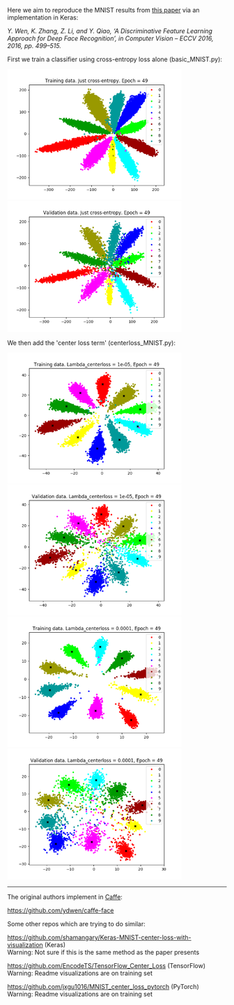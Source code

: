 Here we aim to reproduce the MNIST results from [this paper](https://ydwen.github.io/papers/WenECCV16.pdf) via an implementation in Keras:

*Y. Wen, K. Zhang, Z. Li, and Y. Qiao, ‘A Discriminative Feature Learning Approach for Deep Face Recognition’, in Computer Vision – ECCV 2016, 2016, pp. 499–515.*

First we train a classifier using cross-entropy loss alone (basic_MNIST.py):

<img src='./results/epoch-49-basic-train.png' width='400px'/> <img src='./results/epoch-49-basic-val.png' width='400px'/>


We then add the 'center loss term' (centerloss_MNIST.py):

<img src='./results/epoch-49-lambda-1e-05-train.png' width='400px'/> <img src='./results/epoch-49-lambda-1e-05-val.png' width='400px'/>
<img src='./results/epoch-49-lambda-0.0001-train.png' width='400px'/> <img src='./results/epoch-49-lambda-0.0001-val.png' width='400px'/>



---

The original authors implement in [Caffe](http://caffe.berkeleyvision.org/):

https://github.com/ydwen/caffe-face

Some other repos which are trying to do similar:

https://github.com/shamangary/Keras-MNIST-center-loss-with-visualization (Keras) <br />
Warning: Not sure if this is the same method as the paper presents

https://github.com/EncodeTS/TensorFlow_Center_Loss (TensorFlow) <br />
Warning: Readme visualizations are on training set

https://github.com/jxgu1016/MNIST_center_loss_pytorch (PyTorch) <br />
Warning: Readme visualizations are on training set